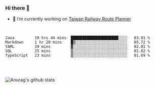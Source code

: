 ### Hi there 👋

- 🔭 I’m currently working on [Taiwan Railway Route Planner](https://github.com/Taiwan-Railway-Route-Planner)

<br/>

<!--START_SECTION:waka-->
```text
Java         19 hrs 44 mins  █████████████████████░░░░   83.91 % 
Markdown     1 hr 20 mins    █▒░░░░░░░░░░░░░░░░░░░░░░░   05.72 % 
YAML         39 mins         ▓░░░░░░░░░░░░░░░░░░░░░░░░   02.81 % 
SQL          25 mins         ▒░░░░░░░░░░░░░░░░░░░░░░░░   01.82 % 
TypeScript   23 mins         ▒░░░░░░░░░░░░░░░░░░░░░░░░   01.69 % 
```
<!--END_SECTION:waka-->

<br/>
<br/>

![Anurag's github stats](https://github-readme-stats.vercel.app/api?username=DepickereSven&show_icons=true&theme=tokyonight)



<!--
**DepickereSven/DepickereSven** is a ✨ _special_ ✨ repository because its `README.md` (this file) appears on your GitHub profile.

Here are some ideas to get you started:

- 🔭 I’m currently working on ...
- 🌱 I’m currently learning ...
- 👯 I’m looking to collaborate on ...
- 🤔 I’m looking for help with ...
- 💬 Ask me about ...
- 📫 How to reach me: ...
- 😄 Pronouns: ...
- ⚡ Fun fact: ...
-->
